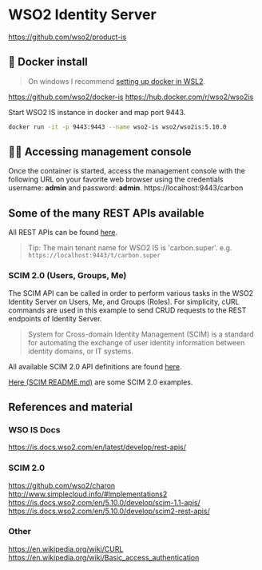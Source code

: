 # WSO2 Identity Server
https://github.com/wso2/product-is

## 🐋 Docker install
> On windows I recommend [setting up docker in WSL2](https://www.hanselman.com/blog/HowToSetUpDockerWithinWindowsSystemForLinuxWSL2OnWindows10.aspx).

https://github.com/wso2/docker-is
https://hub.docker.com/r/wso2/wso2is

Start WSO2 IS instance in docker and map port 9443.

```bash
docker run -it -p 9443:9443 --name wso2-is wso2/wso2is:5.10.0
```

## 👨‍✈️ Accessing management console
Once the container is started, access the management console with the following URL on your favorite web browser using the credentials username: **admin** and password: **admin**.
https://localhost:9443/carbon

## Some of the many REST APIs available
All REST APIs can be found [here](https://is.docs.wso2.com/en/latest/develop/rest-apis/).
> Tip: The main tenant name for WSO2 IS is 'carbon.super'. e.g. `https://localhost:9443/t/carbon.super`

### SCIM 2.0 (Users, Groups, Me)
The SCIM API can be called in order to perform various tasks in the WSO2 Identity Server on Users, Me, and Groups (Roles). For simplicity, cURL commands are used in this example to send CRUD requests to the REST endpoints of Identity Server.
>System for Cross-domain Identity Management (SCIM) is a standard for automating the exchange of user identity information between identity domains, or IT systems.

All available SCIM 2.0 API definitions are found [here](https://is.docs.wso2.com/en/latest/develop/scim2-rest-apis/).

[Here (SCIM README.md)](SCIM-README.md) are some SCIM 2.0 examples.



## References and material
### WSO IS Docs
https://is.docs.wso2.com/en/latest/develop/rest-apis/
### SCIM 2.0
https://github.com/wso2/charon
http://www.simplecloud.info/#Implementations2
https://is.docs.wso2.com/en/5.10.0/develop/scim-1.1-apis/
https://is.docs.wso2.com/en/5.10.0/develop/scim2-rest-apis/

### Other
https://en.wikipedia.org/wiki/CURL
https://en.wikipedia.org/wiki/Basic_access_authentication


